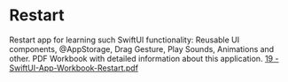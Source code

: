 # Restart
Restart app for learning such SwiftUI functionality: Reusable UI components, @AppStorage, Drag Gesture, Play Sounds, Animations and other.
PDF Workbook with detailed information about this application.
[19 - SwiftUI-App-Workbook-Restart.pdf](https://github.com/Artem-kovalenko/Restart/files/12210051/19.-.SwiftUI-App-Workbook-Restart.pdf)
